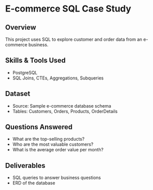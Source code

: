 # E-commerce SQL Case Study

## Overview
This project uses SQL to explore customer and order data from an e-commerce business.

## Skills & Tools Used
- PostgreSQL
- SQL Joins, CTEs, Aggregations, Subqueries

## Dataset
- Source: Sample e-commerce database schema
- Tables: Customers, Orders, Products, OrderDetails

## Questions Answered
- What are the top-selling products?
- Who are the most valuable customers?
- What is the average order value per month?

## Deliverables
- SQL queries to answer business questions
- ERD of the database

